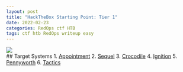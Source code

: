 ```yaml
---
layout: post
title: "HackTheBox Starting Point: Tier 1"
date: 2022-02-23
categories: RedOps ctf HTB
tags: ctf htb RedOps writeup easy
---
```

<img src='/assets/img/ctf/htb/sp/tier0/tier1banner.PNG' style='display:block;' >
## Target Systems
1. <a href='https://opfor-haunter.github.io/posts/HTB-SP-T1-Appointment/'>Appointment</a>
2. <a href='https://opfor-haunter.github.io/posts/HTB-SP-T1-Sequel/'>Sequel</a>
3. <a href='https://opfor-haunter.github.io/posts/HTB-SP-T1-Crocodile'>Crocodile</a>
4. <a href='https://opfor-haunter.github.io/posts/HTB-SP-T1-Explosion'>Ignition</a>
5. <a href='https://opfor-haunter.github.io/posts/HTB-SP-T1-Pennyworth'>Pennyworth</a>
6. <a href='https://opfor-haunter.github.io/posts/HTB-SP-T1-Tactics'>Tactics</a>

